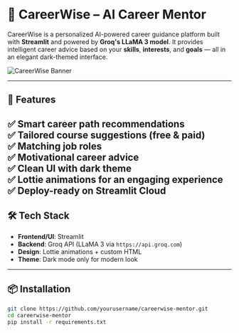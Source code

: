 # 🎯 CareerWise – AI Career Mentor

CareerWise is a personalized AI-powered career guidance platform built with **Streamlit** and powered by **Groq's LLaMA 3 model**. It provides intelligent career advice based on your **skills**, **interests**, and **goals** — all in an elegant dark-themed interface.

![CareerWise Banner](https://your-image-link-if-you-host-one.com)

---

## 🚀 Features

✅ Smart career path recommendations  
✅ Tailored course suggestions (free & paid)  
✅ Matching job roles  
✅ Motivational career advice  
✅ Clean UI with dark theme  
✅ Lottie animations for an engaging experience  
✅ Deploy-ready on Streamlit Cloud
---

## 🛠️ Tech Stack

- **Frontend/UI**: Streamlit  
- **Backend**: Groq API (LLaMA 3 via `https://api.groq.com`)  
- **Design**: Lottie animations + custom HTML  
- **Theme**: Dark mode only for modern look  

---

## 📦 Installation

```bash
git clone https://github.com/yourusername/careerwise-mentor.git
cd careerwise-mentor
pip install -r requirements.txt
